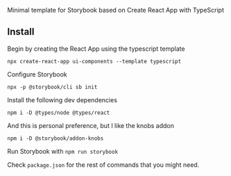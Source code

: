 Minimal template for Storybook based on Create React App with TypeScript

## Install

Begin by creating the React App using the typescript template

`npx create-react-app ui-components --template typescript`

Configure Storybook

`npx -p @storybook/cli sb init`

Install the following dev dependencies

`npm i -D @types/node @types/react`

And this is personal preference, but I like the knobs addon

`npm i -D @storybook/addon-knobs`

Run Storybook with `npm run storybook`

Check `package.json` for the rest of commands that you might need. 
